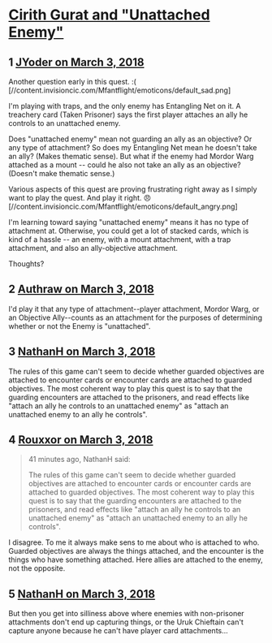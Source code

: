 # [Cirith Gurat and &quot;Unattached Enemy&quot;](https://community.fantasyflightgames.com/topic/270882-cirith-gurat-and-unattached-enemy/)

## 1 [JYoder on March 3, 2018](https://community.fantasyflightgames.com/topic/270882-cirith-gurat-and-unattached-enemy/?do=findComment&comment=3236064)

Another question early in this quest. :( [//content.invisioncic.com/Mfantflight/emoticons/default_sad.png]

I'm playing with traps, and the only enemy has Entangling Net on it. A treachery card (Taken Prisoner) says the first player attaches an ally he controls to an unattached enemy.

Does "unattached enemy" mean not guarding an ally as an objective? Or any type of attachment? So does my Entangling Net mean he doesn't take an ally? (Makes thematic sense). But what if the enemy had Mordor Warg attached as a mount -- could he also not take an ally as an objective? (Doesn't make thematic sense.)

Various aspects of this quest are proving frustrating right away as I simply want to play the quest. And play it right. :angry: [//content.invisioncic.com/Mfantflight/emoticons/default_angry.png]

I'm learning toward saying "unattached enemy" means it has no type of attachment at. Otherwise, you could get a lot of stacked cards, which is kind of a hassle -- an enemy, with a mount attachment, with a trap attachment, and also an ally-objective attachment.

Thoughts?

## 2 [Authraw on March 3, 2018](https://community.fantasyflightgames.com/topic/270882-cirith-gurat-and-unattached-enemy/?do=findComment&comment=3236065)

I'd play it that any type of attachment--player attachment, Mordor Warg, or an Objective Ally--counts as an attachment for the purposes of determining whether or not the Enemy is "unattached".

## 3 [NathanH on March 3, 2018](https://community.fantasyflightgames.com/topic/270882-cirith-gurat-and-unattached-enemy/?do=findComment&comment=3236247)

The rules of this game can't seem to decide whether guarded objectives are attached to encounter cards or encounter cards are attached to guarded objectives. The most coherent way to play this quest is to say that the guarding encounters are attached to the prisoners, and read effects like "attach an ally he controls to an unattached enemy" as "attach an unattached enemy to an ally he controls".

## 4 [Rouxxor on March 3, 2018](https://community.fantasyflightgames.com/topic/270882-cirith-gurat-and-unattached-enemy/?do=findComment&comment=3236268)

> 41 minutes ago, NathanH said:
> 
> The rules of this game can't seem to decide whether guarded objectives are attached to encounter cards or encounter cards are attached to guarded objectives. The most coherent way to play this quest is to say that the guarding encounters are attached to the prisoners, and read effects like "attach an ally he controls to an unattached enemy" as "attach an unattached enemy to an ally he controls".

I disagree. To me it always make sens to me about who is attached to who. Guarded objectives are always the things attached, and the encounter is the things who have something attached. Here allies are attached to the enemy, not the opposite.

## 5 [NathanH on March 3, 2018](https://community.fantasyflightgames.com/topic/270882-cirith-gurat-and-unattached-enemy/?do=findComment&comment=3236272)

But then you get into silliness above where enemies with non-prisoner attachments don't end up capturing things, or the Uruk Chieftain can't capture anyone because he can't have player card attachments...

